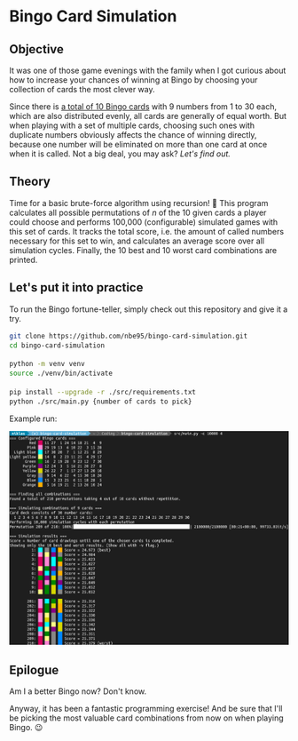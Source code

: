 # Bingo Card Simulation

## Objective

It was one of those game evenings with the family when I got curious about how
to increase your chances of winning at Bingo by choosing your collection of
cards the most clever way.

Since there is [a total of 10 Bingo
cards](/nbe95/bingo-card-simulation/blob/main/src/cards.py#L46) with 9 numbers
from 1 to 30 each, which are also distributed evenly, all cards are generally of
equal worth. But when playing with a set of multiple cards, choosing such
ones with duplicate numbers obviously affects the chance of winning directly,
because one number will be eliminated on more than one card at once when it is
called. Not a big deal, you may ask? *Let's find out.*

## Theory

Time for a basic brute-force algorithm using recursion! :tada:
This program calculates all possible permutations of *n* of the 10 given cards a
player could choose and performs 100,000 (configurable) simulated games with
this set of cards. It tracks the total score, i.e. the amount of called numbers
necessary for this set to win, and calculates an average score over all
simulation cycles. Finally, the 10 best and 10 worst card combinations are
printed.

## Let's put it into practice

To run the Bingo fortune-teller, simply check out this repository and give it a
try.

```sh
git clone https://github.com/nbe95/bingo-card-simulation.git
cd bingo-card-simulation

python -m venv venv
source ./venv/bin/activate

pip install --upgrade -r ./src/requirements.txt
python ./src/main.py {number of cards to pick}

```

Example run:

![A nice screenshot](./doc/screenshot.png)

## Epilogue

Am I a better Bingo now? Don't know.

Anyway, it has been a fantastic programming exercise! And be sure that I'll be
picking the most valuable card combinations from now on when playing
Bingo. :wink:
